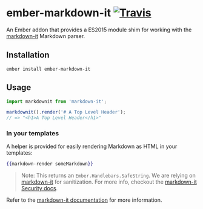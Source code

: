 # ember-markdown-it [![Travis](https://img.shields.io/travis/greenfieldhq/ember-markdown-it.svg)](https://travis-ci.org/greenfieldhq/ember-markdown-it)

An Ember addon that provides a ES2015 module shim for working with the
[markdown-it][markdown-it] Markdown parser.

## Installation

```
ember install ember-markdown-it
```

## Usage

```javascript
import markdownit from 'markdown-it';

markdownit().render('# A Top Level Header');
// => "<h1>A Top Level Header</h1>"
```

### In your templates

A helper is provided for easily rendering Markdown as HTML in your templates:

```handlebars
{{markdown-render someMarkdown}}
```

> Note: This returns an `Ember.Handlebars.SafeString`. We are relying on
> [markdown-it][markdown-it] for sanitization. For more info, checkout the
> [markdown-it Security docs][markdown-it-security].

Refer to the [markdown-it documentation][markdown-it] for more information.

[markdown-it]: https://github.com/markdown-it/markdown-it
[markdown-it-security]: https://github.com/markdown-it/markdown-it/blob/master/docs/security.md
